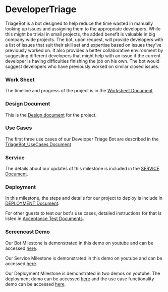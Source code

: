 # DeveloperTriage

TriageBot is a bot designed to help reduce the time wasted in manually looking up issues and assigning them to the appropriate developers. While this might be trivial in small projects, the added benefit is valuable in big company wide projects. The bot, upon request, will provide developers with a list of issues that suit their skill set and expertise based on issues they've previously worked on. It also provides a better collaborative environment by suggesting different developers that might help with an issue if the current developer is having difficulties finishing the job on his own. The bot would suggest developers who have previously worked on similar closed issues.

### Work Sheet

The timeline and progress of the project is in the [Worksheet Document](documents/WORKSHEET.md)

### Design Document

This is the [Design document](documents/FIXDESIGN.md "Design.md") for the project.

### Use Cases

The first three use cases of our Developer Triage Bot are described in the [TriageBot_UseCases Document](documents/TriageBot_UseCases.md)

### Service 

The details about our updates of this milestone is included in the [SERVICE Document](documents/SERVICE.md).

### Deployment

In this milestone, the steps and details for our project to deploy is include in [DEPLOYMENT Document](documents/DEPLOY.md).

For other guests to test our bot's use cases, detailed instructions for that is listed in [Acceptance Test Documents](documents/AcceptanceTest.md). 

### Screencast Demo

Our Bot Milestone is demonstrated in this demo on youtube and can be accessed [here](https://youtu.be/gZ3FrKAC1VQ).

Our Service Milestone is demonstrated in this demo on youtube and can be accessed [here](https://youtu.be/xcyAL6UnUK8).

Our Deployment Milestone is demonstrated in two demos on youtube. The deployment demo can be accessed [here](https://youtu.be/fOz08XTs3x4) and the use case functionality demo can be accessed [here](https://youtu.be/DAl92mwnuR8).

